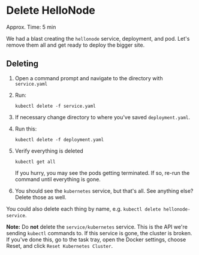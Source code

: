 Delete HelloNode
================

Approx. Time: 5 min

We had a blast creating the `hellonode` service, deployment, and pod.  Let's remove them all and get ready to deploy the bigger site.

Deleting
--------

1. Open a command prompt and navigate to the directory with `service.yaml`

2. Run:

   ```
   kubectl delete -f service.yaml
   ```

3. If necessary change directory to where you've saved `deployment.yaml`.

4. Run this:

   ```
   kubectl delete -f deployment.yaml
   ```

5. Verify everything is deleted

   ```
   kubectl get all
   ```

   If you hurry, you may see the pods getting terminated.  If so, re-run the command until everything is gone.

6. You should see the `kubernetes` service, but that's all.  See anything else?  Delete those as well.

You could also delete each thing by name, e.g. `kubectl delete hellonode-service`.

**Note:** Do **not** delete the `service/kubernetes` service.  This is the API we're sending `kubectl` commands to.  If this service is gone, the cluster is broken.  If you've done this, go to the task tray, open the Docker settings, choose Reset, and click `Reset Kubernetes Cluster`.
